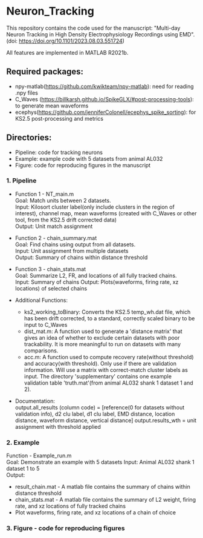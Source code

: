 # Neuron_Tracking
This repository contains the code used for the manuscript: "Multi-day Neuron Tracking in High Density Electrophysiology Recordings using EMD". (doi: https://doi.org/10.1101/2023.08.03.551724)

All features are implemented in MATLAB R2021b.

## Required packages:  
* npy-matlab(https://github.com/kwikteam/npy-matlab): need for reading .npy files
* C_Waves (https://billkarsh.github.io/SpikeGLX/#post-processing-tools): to generate mean waveforms
* ecephys(https://github.com/jenniferColonell/ecephys_spike_sorting): for KS2.5 post-processing and metrics 

## Directories:
- Pipeline: code for tracking neurons
- Example: example code with 5 datasets from animal AL032
- Figure: code for reproducing figures in the manuscript  



### 1. Pipeline  

* Function 1 - NT_main.m  
Goal: Match units between 2 datasets.    
Input: Kilosort cluster label(only include clusters in the region of interest), channel map, mean waveforms (created with C_Waves or other tool, from the KS2.5 drift corrected data)  
Output: Unit match assignment  

* Function 2 - chain_summary.mat  
Goal: Find chains using output from all datasets.    
Input: Unit assignment from multiple datasets   
Output: Summary of chains within distance threshold  

* Function 3 - chain_stats.mat  
Goal: Summarize L2, FR, and locations of all fully tracked chains.   
Input: Summary of chains 
Output: Plots(waveforms, firing rate, xz locations) of selected chains  

* Additional Functions:
  * ks2_working_toBinary: Converts the KS2.5 temp_wh.dat file, which has been drift corrected, to a standard, correctly scaled binary to be input to C_Waves
  * dist_mat.m: A function used to generate a 'distance matrix' that gives an idea of whether to exclude certain datasets with poor trackability. It is more meaningful to run on datasets with many comparisons. 
  * acc.m: A function used to compute recovery rate(without threshold) and accuracy(with threshold). Only use if there are validation information. Will use a matrix with correct-match cluster labels as input. The directory 'supplementary' contains one example validation table 'truth.mat'(from animal AL032 shank 1 dataset 1 and 2).   


* Documentation:  
output.all_results (column code) = [reference(0 for datasets without validation info), d2 clu label, d1 clu label, EMD distance, location distance, waveform distance, vertical distance]
output.results_wth = unit assignment with threshold applied  
  

    
### 2. Example
Function - Example_run.m  
Goal: Demonstrate an example with 5 datasets
Input: Animal AL032 shank 1 dataset 1 to 5  
Output:
* result_chain.mat - A matlab file contains the summary of chains within distance threshold  
* chain_stats.mat - A matlab file contains the summary of L2 weight, firing rate, and xz locations of fully tracked chains  
* Plot waveforms, firing rate, and xz locations of a chain of choice  
  
  
  
### 3. Figure - code for reproducing figures 




